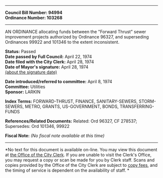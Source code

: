 * * * * *  
  
**Council Bill Number: [](#h0)[](#h2)94994**   
**Ordinance Number: 103268**  
  
* * * * *  
  
AN ORDINANCE allocating funds between the "Forward Thrust" sewer improvement projects authorized by Ordinance 96327, and superseding Ordinances 99922 and 101346 to the extent inconsistent.  
  
**Status:** Passed   
**Date passed by Full Council:** April 22, 1974   
**Date filed with the City Clerk:** April 28, 1974   
**Date of Mayor's signature:** April 28, 1974   
[(about the signature date)](/~public/approvaldate.htm)   
  
  
**Date introduced/referred to committee:** April 8, 1974   
**Committee:** Utilities   
**Sponsor:** LARKIN   
  
**Index Terms:** FORWARD-THRUST, FINANCE, SANITARY-SEWERS, STORM-SEWERS, METRO, GRANTS, US-GOVERNMENT, BONDS, TRANSFERRING-FUNDS  
  
**References/Related Documents:** Related: Ord 96327, CF 278537; Supersedes: Ord 101346, 99922  
  
**Fiscal Note:** *(No fiscal note available at this time)*  
  
* * * * *  
  
*No text for this document is available on-line. You may view this document at [the Office of the City Clerk](http://www.seattle.gov/leg/clerk/contactUs.htm). If you are unable to visit the Clerk's Office, you may request a copy or scan be made for you by Clerk staff. Scans and copies provided by the Office of the City Clerk are subject to [copy fees](http://clerk.seattle.gov/~public/clerkfees.htm), and the timing of service is dependent on the availability of staff. *  
  
  
